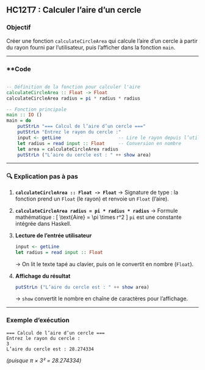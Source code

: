 HC12T7 : Calculer l’aire d’un cercle
---

###  **Objectif**

Créer une fonction `calculateCircleArea` qui calcule l’aire
d’un cercle à partir du rayon fourni par l’utilisateur, puis l’afficher dans la fonction `main`.

---

###  **Code 

```haskell

-- Définition de la fonction pour calculer l'aire
calculateCircleArea :: Float -> Float
calculateCircleArea radius = pi * radius * radius

-- Fonction principale
main :: IO ()
main = do
    putStrLn "=== Calcul de l’aire d’un cercle ==="
    putStrLn "Entrez le rayon du cercle :"
    input <- getLine                     -- Lire le rayon depuis l’utilisateur
    let radius = read input :: Float     -- Conversion en nombre
    let area = calculateCircleArea radius
    putStrLn ("L’aire du cercle est : " ++ show area)
```

---

### 🔍 **Explication pas à pas**

1. **`calculateCircleArea :: Float -> Float`**
   → Signature de type : la fonction prend un `Float` (le rayon) et renvoie un `Float` (l’aire).

2. **`calculateCircleArea radius = pi * radius * radius`**
   → Formule mathématique :
   [
   \text{Aire} = \pi \times r^2
   ]
   `pi` est une constante intégrée dans Haskell.

3. **Lecture de l’entrée utilisateur**

   ```haskell
   input <- getLine
   let radius = read input :: Float
   ```

   → On lit le texte tapé au clavier, puis on le convertit en nombre (`Float`).

4. **Affichage du résultat**

   ```haskell
   putStrLn ("L’aire du cercle est : " ++ show area)
   ```

   → `show` convertit le nombre en chaîne de caractères pour l’affichage.

---

###  **Exemple d’exécution**

```
=== Calcul de l’aire d’un cercle ===
Entrez le rayon du cercle :
3
L’aire du cercle est : 28.274334
```

*(puisque π × 3² = 28.274334)*

